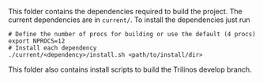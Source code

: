 This folder contains the dependencies required to build the project. The current dependencies are in `current/`. To
install the dependencies just run

```
# Define the number of procs for building or use the default (4 procs)
export NPROCS=12
# Install each dependency
./current/<dependency>/install.sh <path/to/install/dir>
```

This folder also contains install scripts to build the Trilinos develop branch.
